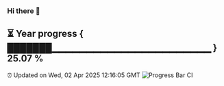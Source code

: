 ### Hi there 👋
⏳ Year progress { ███████▁▁▁▁▁▁▁▁▁▁▁▁▁▁▁▁▁▁▁▁▁▁▁ } 25.07 %
---
⏰ Updated on Wed, 02 Apr 2025 12:16:05 GMT
![Progress Bar CI](https://github.com/Moyi321/Moyi321/workflows/Progress%20Bar%20CI/badge.svg)

